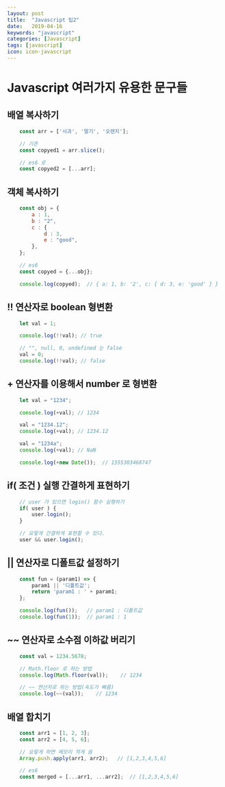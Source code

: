 ```yaml
---
layout: post
title:  "Javascript 팁2"
date:   2019-04-16
keywords: "javascript"
categories: [Javascript]
tags: [javascript]
icon: icon-javascript
---
```


# Javascript 여러가지 유용한 문구들

## 배열 복사하기

``` javascript
    const arr = ['사과', '딸기', '오렌지'];

    // 기존
    const copyed1 = arr.slice();

    // es6 로
    const copyed2 = [...arr];
```

## 객체 복사하기

``` javascript
    const obj = {
        a : 1,
        b : "2",
        c : {
            d : 3,
            e : "good",
        },
    };

    // es6
    const copyed = {...obj};

    console.log(copyed);  // { a: 1, b: '2', c: { d: 3, e: 'good' } }
```

## !! 연산자로 boolean 형변환

``` javascript
    let val = 1;

    console.log(!!val); // true

    // "", null, 0, undefined 는 false
    val = 0;
    console.log(!!val); // false
```

## + 연산자를 이용해서 number 로 형변환

``` javascript
    let val = "1234";

    console.log(+val); // 1234

    val = "1234.12";
    console.log(+val); // 1234.12

    val = "1234a";
    console.log(+val); // NaN

    console.log(+new Date());  // 1555303468747
```

## if( 조건 ) 실행 간결하게 표현하기

``` javascript
    // user 가 있으면 login() 함수 실행하기
    if( user ) {
        user.login();
    }

    // 요렇게 간결하게 표현할 수 있다.
    user && user.login();
```

## || 연산자로 디폴트값 설정하기

``` javascript
    const fun = (param1) => {
        param1 || '디폴트값';
        return 'param1 : ' + param1;
    };

    console.log(fun());   // param1 : 디폴트값
    console.log(fun(1));  // param1 : 1
```

## ~~ 연산자로 소수점 이하값 버리기

``` javascript
    const val = 1234.5678;

    // Math.floor 로 하는 방법
    console.log(Math.floor(val));    // 1234

    // ~~ 연산자로 하는 방법(속도가 빠름)
    console.log(~~(val));    // 1234
```

## 배열 합치기

``` javascript
    const arr1 = [1, 2, 3];
    const arr2 = [4, 5, 6];

    // 요렇게 하면 메모리 적게 씀
    Array.push.apply(arr1, arr2);   // [1,2,3,4,5,6]

    // es6
    const merged = [...arr1, ...arr2];  // [1,2,3,4,5,6]
```